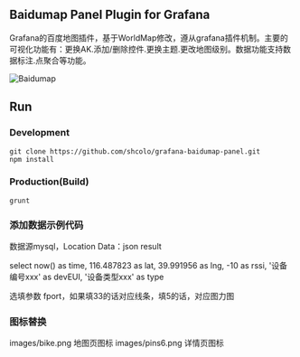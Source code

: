 ## Baidumap Panel Plugin for Grafana

Grafana的百度地图插件，基于WorldMap修改，遵从grafana插件机制。主要的可视化功能有：更换AK.添加/删除控件.更换主题.更改地图级别。数据功能支持数据标注.点聚合等功能。

![Baidumap](https://raw.githubusercontent.com/shcolo/grafana-baidumap-panel/master/src/images/baidumap.png)

## Run
### Development
```bush
git clone https://github.com/shcolo/grafana-baidumap-panel.git
npm install
```
### Production(Build)
```bush
grunt
```

### 添加数据示例代码

数据源mysql，Location Data：json result

select
now() as time, 
116.487823 as lat,
39.991956 as lng,
-10 as rssi,
'设备编号xxx' as devEUI,
'设备类型xxx' as type

选填参数 fport，如果填33的话对应线条，填5的话，对应图力图

### 图标替换
images/bike.png 地图页图标
images/pins6.png 详情页图标
